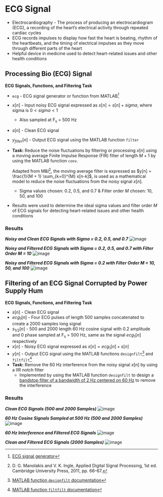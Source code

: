 # ECG Signal
- Electrocardiography - The process of producing an electrocardiogram (ECG), a recording of the heart’s electrical activity through repeated cardiac cycles
- ECG records impulses to display how fast the heart is beating, rhythm of the heartbeats, and the timing of electrical impulses as they move through different parts of the heart
- Helpful device in medicine used to detect heart-related issues and other health conditions
## Processing Bio (ECG) Signal
**ECG Signals, Functions, and Filtering Task**
- `ecg` - ECG signal generator or function from MATLAB[^1]
- $x[n]$ - Input noisy ECG signal expressed as $x[n] = s[n] + sigma$, where sigma is $0<sigma<1$
  - Also sampled at F<sub>s</sub> = 500 Hz
- $s[n]$ - Clean ECG signal
- $y_{filter}[n]$ - Output ECG signal using the MATLAB function `filter`
- **Task:** Reduce the noise fluctuations by filtering or processing $x[n]$ using a moving average Finite Impulse Response (FIR) filter of length $M+1$ by using the MATLAB function `conv`.

  Adapted from M&I[^2], the moving average filter is expressed as $y[n] = \frac{1}{M + 1} \sum_{k=0}^{M} x[n-k]$, is used as a mathematical model to reduce the noise fluctuations from the noisy signal $x[n]$.
  - Sigma values chosen: 0.2, 0.5, and 0.7 & Filter order $M$ chosen: 10, 50, and 100
- Results were used to determine the ideal sigma values and filter order $M$ of ECG signals for detecting heart-related issues and other health conditions
  
### Results
***Noisy and Clean ECG Signals with Sigma = 0.2, 0.5, and 0.7***
![image](https://github.com/user-attachments/assets/4b9a4635-d94e-480e-8883-04e83a9245c8)
  
***Noisy and Filtered ECG Signals with Sigma = 0.2, 0.5, and 0.7 with Filter Order M = 10***
![image](https://github.com/user-attachments/assets/76725daa-7792-456c-95ac-c9f33e7b9e85)
  
***Noisy and Filtered ECG Signals with Sigma = 0.2 with Filter Order M = 10, 50, and 100***
![image](https://github.com/user-attachments/assets/d9bcf491-541e-4d18-922c-3b7a2ccbbacd)


## Filtering of an ECG Signal Corrupted by Power Supply Hum
**ECG Signals, Functions, and Filtering Task**
- $s[n]$ - Clean ECG signal
- $ecg_{1}[n]$ - Four ECG pulses of length 500 samples concatenated to create a 2000 samples long signal
- $s_{1/2}[n]$ - 500 and 2000 length 60 Hz cosine signal with 0.2 amplitude and 0 phase sampled at F<sub>s</sub> = 500 Hz, same as the signal $ecg_{1}[n]$ respectively
- $x[n]$ - Noisy ECG signal expressed as $x[n] = ecg_{1}[n] + s[n]$
- $y[n]$ - Output ECG signal using the MATLAB functions `designfilt`[^3] and `filtfilt`[^4]
- **Task:** Remove the 60 Hz interference from the noisy signal $x[n]$ by using a IIR notch filter
  - Implemented by using the MATLAB function `designfilt` to design a [bandstop filter of a bandwidth of 2 Hz centered on 60 Hz](https://github.com/eoommaa/ECG-Signal/blob/e276e31c323aecf55aa604f5fb15b25733d70aba/fir-iir-ecg/ecg_2.m#L83C1-L86C60) to remove the interference

### Results
***Clean ECG Signals (500 and 2000 Samples)***
![image](https://github.com/user-attachments/assets/065a8f2e-6953-40ee-a88d-a4e3ab2968be)
  
***60 Hz Cosine Signals Sampled at 500 Hz (500 and 2000 Samples)***
![image](https://github.com/user-attachments/assets/21612618-e0a6-4c43-869c-1628fdb24d1f)

***60 Hz Interference and Filtered ECG Signals***
![image](https://github.com/user-attachments/assets/d7d8fcd2-e77f-4521-b546-f54173f24a3e)
  
***Clean and Filtered ECG Signals (2000 Samples)***
![image](https://github.com/user-attachments/assets/fc3685d3-8715-46a6-ba65-34a9c7a9fe59)


[^1]: [ECG signal generator](https://github.com/eoommaa/ECG-Signal/blob/c226983dcf1e0dbb263750cd5978ac46688e0c86/processing-bio-ecg/ecg.m)
[^2]: D. G. Manolakis and V. K. Ingle, Applied Digital Signal Processing, 1st ed. Cambridge University Press, 2011, pp. 66–67.
[^3]: [MATLAB function `designfilt` documentation](https://www.mathworks.com/help/signal/ref/designfilt.html)
[^4]: [MATLAB function `filtfilt` documentation](https://www.mathworks.com/help/signal/ref/filtfilt.html)

